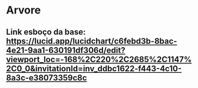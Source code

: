 # Arvore
## Link esboço da base: https://lucid.app/lucidchart/c6febd3b-8bac-4e21-9aa1-630191df306d/edit?viewport_loc=-168%2C220%2C2685%2C1147%2C0_0&invitationId=inv_ddbc1622-f443-4c10-8a3c-e38073359c8c
